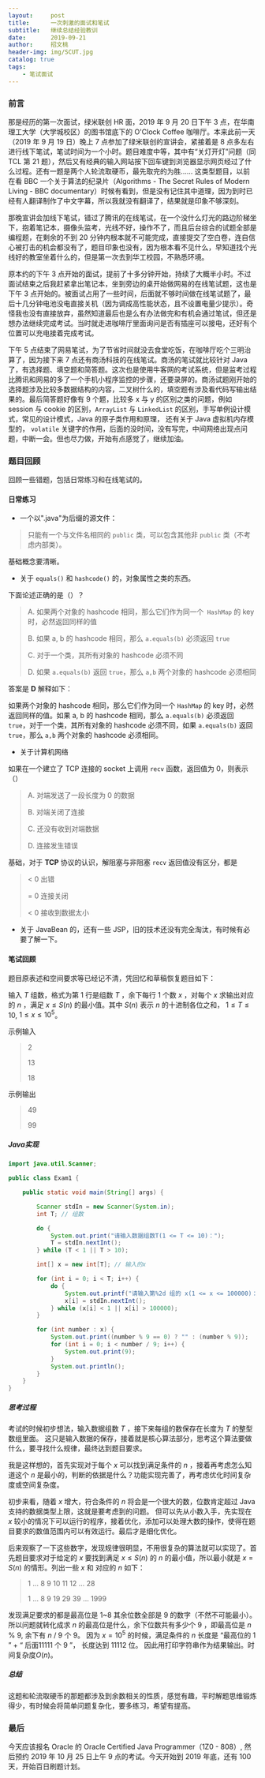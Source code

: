 ```yaml
---
layout:     post
title:      一次刺激的面试和笔试
subtitle:   继续总结经验教训
date:       2019-09-21
author:     招文桃
header-img: img/SCUT.jpg
catalog: true
tags:
    - 笔试面试
---
```


### 前言

那是经历的第一次面试，绿米联创 HR 面，2019 年 9 月 20 日下午 3 点，在华南理工大学（大学城校区）的图书馆底下的 O'Clock Coffee 咖啡厅。本来此前一天（2019 年 9 月 19 日）晚上 7 点参加了绿米联创的宣讲会，紧接着是 8 点多左右进行线下笔试，笔试时间为一个小时。题目难度中等，其中有“关灯开灯”问题（同 TCL 第 21 题），然后又有经典的输入网站按下回车键到浏览器显示网页经过了什么过程。还有一题是两个人轮流取硬币，最先取完的为胜…… 这类型题目，以前在看 BBC 一个关于算法的纪录片（Algorithms - The Secret Rules of Modern Living - BBC documentary）时候有看到，但是没有记住其中道理，因为到时已经有人翻译制作了中文字幕，所以我就没有翻译了，结果就是印象不够深刻。<!--more-->

那晚宣讲会加线下笔试，错过了腾讯的在线笔试，在一个没什么灯光的路边阶梯坐下，抱着笔记本，摄像头监考，光线不好，操作不了，而且后台综合的试题全部是编程题，在剩余的不到 20 分钟内根本就不可能完成，直接提交了空白卷，连自信心被打击的机会都没有了，题目印象也没有，因为根本看不见什么，早知道找个光线好的教室坐着什么的，但是第一次去到华工校园，不熟悉环境。

原本约的下午 3 点开始的面试，提前了十多分钟开始，持续了大概半小时。不过面试结束之后我赶紧拿出笔记本，坐到旁边的桌开始做网易的在线笔试题，这也是下午 3 点开始的。被面试占用了一些时间，后面就不够时间做在线笔试题了，最后十几分钟电池没电直接关机（因为调成高性能状态，且不设置电量少提示）。奇怪我也没有直接放弃，虽然知道最后也是么有办法做完和有机会通过笔试，但还是想办法继续完成考试。当时就走进咖啡厅里面询问是否有插座可以接电，还好有个位置可以充电接着完成考试。

下午 5 点结束了网易笔试，为了节省时间就没去食堂吃饭，在咖啡厅吃个三明治算了，因为接下来 7 点还有商汤科技的在线笔试。商汤的笔试就比较针对 Java 了，有选择题、填空题和简答题。这次也是使用牛客网的考试系统，但是监考过程比腾讯和网易的多了一个手机小程序监控的步骤，还要录屏的。商汤试题刚开始的选择题涉及比较多数据结构的内容，二叉树什么的，填空题有涉及看代码写输出结果的。最后简答题好像有 9 个题，比较多 x 与 y 的区别之类的问题，例如 session 与 cookie 的区别，`ArrayList` 与 `LinkedList` 的区别，手写单例设计模式，常见的设计模式，Java 的原子类作用和原理， 还有关于 Java 虚拟机内存模型的， `volatile` 关键字的作用，后面的没时间，没有写完，中间网络出现点问题，中断一会。但也尽力做，开始有点感觉了，继续加油。

### 题目回顾

回顾一些错题，包括日常练习和在线笔试的。 

#### 日常练习

- 一个以".java"为后缀的源文件： 
> 只能有一个与文件名相同的 `public` 类，可以包含其他非 `public` 类（不考虑内部类）。 

基础概念要清晰。

- 关于 `equals()` 和 `hashcode()` 的，对象属性之类的东西。 

下面论述正确的是（）？ 
> A. 如果两个对象的 hashcode 相同，那么它们作为同一个` HashMap` 的 key 时，必然返回同样的值 
> 
> B. 如果 a, b 的 hashcode 相同，那么 `a.equals(b)` 必须返回 `true` 
> 
> C. 对于一个类，其所有对象的 hashcode 必须不同 
> 
> D. 如果 `a.equals(b)` 返回 `true`，那么 `a,b` 两个对象的 hashcode 必须相同 

答案是 **D** 解释如下： 

如果两个对象的 hashcode 相同，那么它们作为同一个 `HashMap` 的 key 时，必然返回同样的值。如果 a, b 的 hashcode 相同，那么 `a.equals(b)` 必须返回 `true`，对于一个类，其所有对象的 hashcode 必须不同，如果 `a.equals(b)` 返回 `true`，那么 `a,b` 两个对象的 hashcode 必须相同。

- 关于计算机网络

如果在一个建立了 TCP 连接的 socket 上调用 `recv` 函数，返回值为 0，则表示（） 

> A. 对端发送了一段长度为 0 的数据
>
> B. 对端关闭了连接 
>
> C. 还没有收到对端数据 
>
> D. 连接发生错误 

基础，对于 **TCP** 协议的认识，解阻塞与非阻塞 `recv` 返回值没有区分，都是 
>  < 0 出错 
>
>  = 0 连接关闭 
>
>  < 0 接收到数据太小 

- 关于 JavaBean 的，还有一些 JSP，旧的技术还没有完全淘汰，有时候有必要了解一下。 

#### 笔试回顾

题目原表述和空间要求等已经记不清，凭回忆和草稿恢复题目如下： 

输入 $T$ 组数，格式为第 1 行是组数 $T$ ，余下每行 1 个数 $x$ ，对每个 $x$ 求输出对应的 $n$ ，满足 $x \leq S(n)$  的最小值。其中 $S(n)$ 表示 $n$ 的十进制各位之和， $1 \leq T \leq 10$, $1 \leq x \leq 10^5$。

示例输入 
> 2
>
> 13 
>
> 18 

示例输出
> 49 
>
> 99 

##### Java实现

```java
import java.util.Scanner;

public class Exam1 {

    public static void main(String[] args) {

        Scanner stdIn = new Scanner(System.in);
        int T; // 组数

        do {
            System.out.print("请输入数据组数T(1 <= T <= 10)：");
            T = stdIn.nextInt();
        } while (T < 1 || T > 10);

        int[] x = new int[T]; // 输入的x

        for (int i = 0; i < T; i++) {
            do {
                System.out.printf("请输入第%2d 组的 x(1 <= x <= 100000)：", (i + 1));
                x[i] = stdIn.nextInt();
            } while (x[i] < 1 || x[i] > 100000);
        }

        for (int number : x) {
            System.out.print((number % 9 == 0) ? "" : (number % 9));
            for (int i = 0; i < number / 9; i++) {
                System.out.print(9);
            }
            System.out.println();
        }
    }
}
```

##### 思考过程

考试的时候初步想法，输入数据组数 $T$ ，接下来每组的数保存在长度为 $T$ 的整型数组里面。 这只是输入数据的保存，接着就是核心算法部分，思考这个算法要做什么，要寻找什么规律，最终达到题目要求。 

我是这样想的，首先实现对于每个 $x$ 可以找到满足条件的 $n$ ，接着再考虑怎么知道这个 $n$ 是最小的，判断的依据是什么？功能实现完善了，再考虑优化时间复杂度或空间复杂度。 

初步来看，随着 $x$ 增大，符合条件的 $n$ 将会是一个很大的数，位数肯定超过 Java 支持的数据类型上限，这就是要考虑到的问题。 但可以先从小数入手，先实现在 $x$ 较小的情况下可以运行的程序，接着优化，添加可以处理大数的操作，使得在题目要求的数值范围内可以有效运行。最后才是细化优化。 

后来观察了一下这些数字，发现规律很明显，不用很复杂的算法就可以实现了。首先题目要求对于给定的 $x$ 要找到满足 $x \leq S(n)$ 的 $n$ 的最小值，所以最小就是 $x = S(n)$ 的情形。列出一些 $x$ 和 对应的 $n$ 如下： 

> 1	...	8	9	10	11	12	...	28	 
>
> 1	...	8	9	19	29	39	...	1999 

发现满足要求的都是最高位是 1~8 其余位数全部是 9 的数字（不然不可能最小）。所以问题就转化成求 $n$ 的最高位是什么，余下位数共有多少个 9 ，即最高位是 $n$ % 9, 余下有 $n$ / 9 个 9。 因为 $x = 10^5$ 的时候，满足条件的 $n$ 长度是 “最高位的 1 ” + “ 后面11111 个 9 ”， 长度达到 11112 位。 因此用打印字符串作为结果输出。时间复杂度$O(n)$。 

##### 总结

这题和轮流取硬币的那题都涉及到余数相关的性质，感觉有趣，平时解题思维锻炼得少，有时候会将简单问题复杂化，要多练习，希望有提高。 

### 最后

今天应该报名 Oracle 的 Oracle Certified Java Programmer（1Z0 - 808）, 然后预约 2019 年 10 月 25 日上午 9 点的考试。今天开始到 2019 年底，还有 100 天，开始百日刷题计划。 